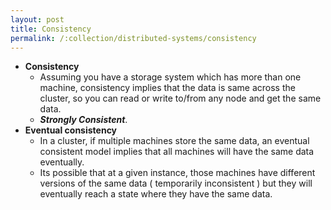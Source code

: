 ```yaml
---
layout: post
title: Consistency
permalink: /:collection/distributed-systems/consistency
---
```


- **Consistency**
  - Assuming you have a storage system which has more than one machine, consistency implies that the data is same across the cluster, so you can read or write to/from any node and get the same data.
  - ***Strongly Consistent***.
- **Eventual consistency**
  - In a cluster, if multiple machines store the same data, an eventual consistent model implies that all machines will have the same data eventually.
  - Its possible that at a given instance, those machines have different versions of the same data ( temporarily inconsistent ) but they will eventually reach a state where they have the same data.
